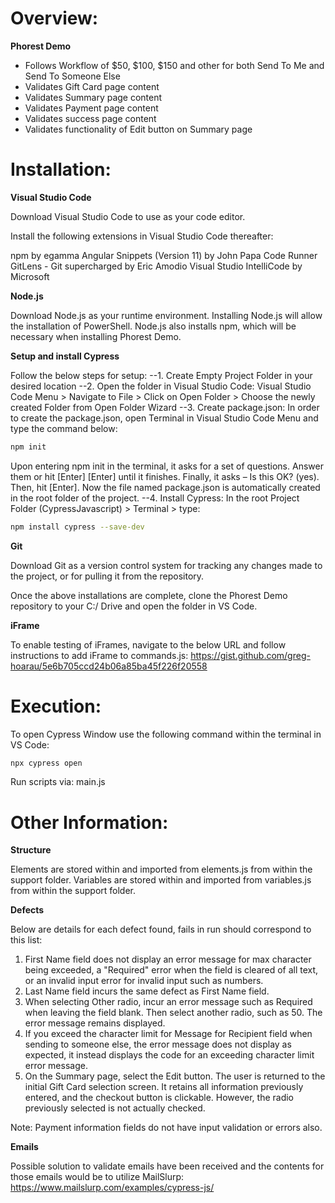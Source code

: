 # Overview:

**Phorest Demo**

- Follows Workflow of $50, $100, $150 and other for both Send To Me and Send To Someone Else
- Validates Gift Card page content
- Validates Summary page content
- Validates Payment page content
- Validates success page content
- Validates functionality of Edit button on Summary page

# Installation:

**Visual Studio Code**

Download Visual Studio Code to use as your code editor. 

Install the following extensions in Visual Studio Code thereafter:

npm by egamma
Angular Snippets (Version 11) by John Papa
Code Runner
GitLens - Git supercharged by Eric Amodio
Visual Studio IntelliCode by Microsoft

**Node.js**

Download Node.js as your runtime environment. Installing Node.js will allow the installation of PowerShell. Node.js also installs npm, which will be necessary when installing Phorest Demo.

**Setup and install Cypress**

Follow the below steps for setup:
--1. Create Empty Project Folder in your desired location
--2. Open the folder in Visual Studio Code:
Visual Studio Code Menu > Navigate to File > Click on Open Folder > Choose the newly created Folder from Open Folder Wizard
--3. Create package.json:
In order to create the package.json, open Terminal in Visual Studio Code Menu and type the command below:
```bash
npm init
```
Upon entering npm init in the terminal, it asks for a set of questions. Answer them or hit [Enter] [Enter] until it finishes. 
Finally, it asks – Is this OK? (yes). Then, hit [Enter].
Now the file named package.json is automatically created in the root folder of the project.
--4. Install Cypress:
In the root Project Folder (CypressJavascript) > Terminal > type:
```bash
npm install cypress --save-dev
```

**Git**

Download Git as a version control system for tracking any changes made to the project, or for pulling it from the repository.

Once the above installations are complete, clone the Phorest Demo repository to your C:/ Drive and open the folder in VS Code.

**iFrame** 

To enable testing of iFrames, navigate to the below URL and follow instructions to add iFrame to commands.js:
https://gist.github.com/greg-hoarau/5e6b705ccd24b06a85ba45f226f20558

# Execution:

To open Cypress Window use the following command within the terminal in VS Code:
```bash
npx cypress open 
```
Run scripts via:
main.js

# Other Information:

**Structure**

Elements are stored within and imported from elements.js from within the support folder. Variables are stored within and imported from variables.js from within the support folder.

**Defects**

Below are details for each defect found, fails in run should correspond to this list:
1. First Name field does not display an error message for max character being exceeded, a "Required" error when the field is cleared of all text, or an invalid input error for invalid input such as numbers.
2. Last Name field incurs the same defect as First Name field.
3. When selecting Other radio, incur an error message such as Required when leaving the field blank. Then select another radio, such as 50. The error message remains displayed.
4. If you exceed the character limit for Message for Recipient field when sending to someone else, the error message does not display as expected, it instead displays the code for an exceeding character limit error message.
5. On the Summary page, select the Edit button. The user is returned to the initial Gift Card selection screen. It retains all information previously entered, and the checkout button is clickable. However, the radio previously selected is not actually checked.

Note: Payment information fields do not have input validation or errors also. 

**Emails**

Possible solution to validate emails have been received and the contents for those emails would be to utilize MailSlurp:
https://www.mailslurp.com/examples/cypress-js/



